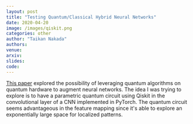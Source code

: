 ```yaml
---
layout: post
title: "Testing Quantum/Classical Hybrid Neural Networks"
date: 2020-04-20
image: /images/qiskit.png
categories: other
author: "Taikan Nakada"
authors:
venue:
arxiv:
slides:
code:
---
```


[This paper](https://arxiv.org/abs/1911.02998) explored the possibility of leveraging quantum algorithms on quantum hardware to augment neural networks. The idea I was trying to explore is to have a parametric quantum circuit using Qiskit in the convolutional layer of a CNN implemented in PyTorch. The quantum circuit seems advantageous in the feature mapping since it's able to explore an exponentially large space for localized patterns.
